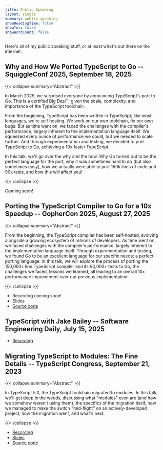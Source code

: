 ```yaml
---
title: Public Speaking
layout: single
summary: public-speaking
showReadingTime: false
showToc: false
showWordCount: false
---
```


Here's all of my public speaking stuff, or at least what's out there on the
internet.

## Why and How We Ported TypeScript to Go -- SquiggleConf 2025, September 18, 2025

{{< collapse summary="Abstract" >}}

In March 2025, we surprised everyone by announcing TypeScript's port to Go. This
is a certified Big Deal™, given the scale, complexity, and importance of the
TypeScript toolchain.

From the beginning, TypeScript has been written in TypeScript; like most
languages, we're self hosting. We work on our own toolchain, fix our own bugs.
But as time went on, we faced the challenges with the compiler's performance,
largely inherent to the implementation language itself. We squeezed every ounce
of performance we could, but we needed to scale further. And through
experimentation and testing, we decided to port TypeScript to Go, achieving a
10x faster TypeScript.

In this talk, we'll go over the why and the how. Why Go turned out to be the
perfect language for the port, why it was sometimes hard to do (but also
sometimes easy), how we actually were able to port 150k lines of code and 90k
tests, and how this will affect you!

{{< /collapse >}}

Coming soon!

## Porting the TypeScript Compiler to Go for a 10x Speedup -- GopherCon 2025, August 27, 2025

{{< collapse summary="Abstract" >}}

From the beginning, the TypeScript compiler has been self-hosted, evolving
alongside a growing ecosystem of millions of developers. As time went on, we
faced challenges with the compiler's performance, largely inherent to the
implementation language itself. Through experimentation and testing, we found Go
to be an excellent language for our specific needs; a perfect porting language.
In this talk, we will explore the process of porting the 150,000+ line
TypeScript compiler and its 90,000+ tests to Go, the challenges we faced,
lessons we learned, all leading to an overall 10x performance improvement over
our previous implementation.

{{< /collapse >}}

- Recording coming soon!
- [Slides](https://jakebailey.dev/talk-gophercon-2025)
- [Source code](https://github.com/jakebailey/talk-gophercon-2025)

## TypeScript with Jake Bailey -- Software Engineering Daily, July 15, 2025

- [Recording](https://softwareengineeringdaily.com/2025/07/15/typescript-with-jake-bailey/)

## Migrating TypeScript to Modules: The Fine Details -- TypeScript Congress, September 21, 2023

{{< collapse summary="Abstract" >}}

In TypeScript 5.0, the TypeScript toolchain migrated to modules. In this talk,
we'll get deep in the weeds, discussing what "modules" even are (and how we
somehow weren't using them), the specifics of the migration itself, how we
managed to make the switch "mid-flight" on an actively-developed project, how
the migration went, and what's next.

{{< /collapse >}}

- [Recording](https://gitnation.com/contents/migrating-typescript-to-modules-the-fine-details)
- [Slides](https://jakebailey.dev/talk-tscongress-2023)
- [Source code](https://github.com/jakebailey/talk-tscongress-2023)
